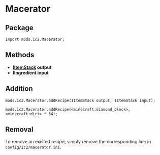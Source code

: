 # Macerator

## Package
`import mods.ic2.Macerator;`

## Methods
- **[IItemStack](/Vanilla/Items/IItemStack/) output**
- **IIngredient input**

## Addition
```
mods.ic2.Macerator.addRecipe(IItemStack output, IItemStack input);

mods.ic2.Macerator.addRecipe(<minecraft:diamond_block>, <minecraft:dirt> * 64);
```

## Removal

To remove an existed recipe, simply remove the corresponding line in  `config/ic2/macerator.ini`.
